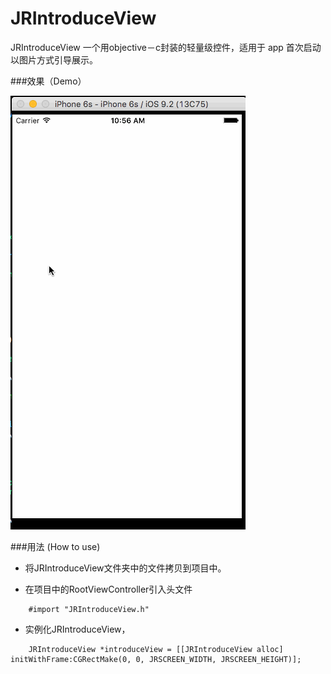 # JRIntroduceView
JRIntroduceView 一个用objective－c封装的轻量级控件，适用于 app 首次启动以图片方式引导展示。

###效果（Demo）


![](https://github.com/chakbun/JRIntroduceView/blob/master/demo.gif)


###用法 (How to use)
* 将JRIntroduceView文件夹中的文件拷贝到项目中。

* 在项目中的RootViewController引入头文件

```obj-c
	#import "JRIntroduceView.h"
```

* 实例化JRIntroduceView，

```obj-c
	JRIntroduceView *introduceView = [[JRIntroduceView alloc] initWithFrame:CGRectMake(0, 0, JRSCREEN_WIDTH, JRSCREEN_HEIGHT)];
```






